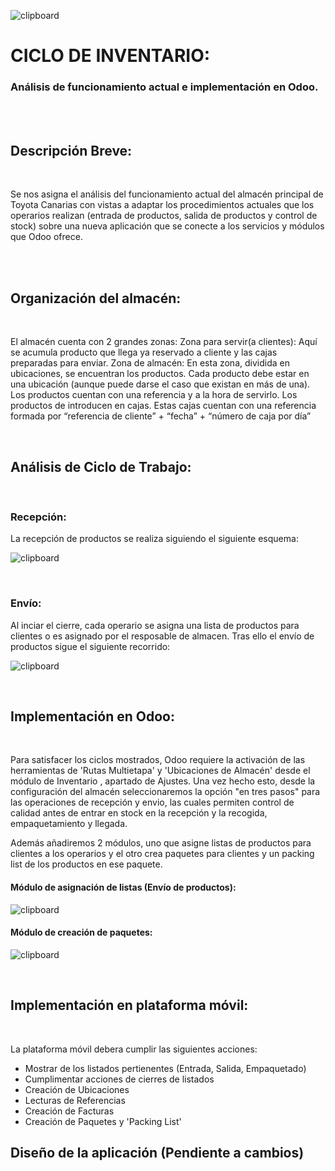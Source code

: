 ![clipboard](https://i.imgur.com/bII7upb.png)
# CICLO DE INVENTARIO:
### Análisis de funcionamiento actual e implementación en Odoo.


<br/><br/>

## Descripción Breve:
<br/>

Se nos asigna el análisis del funcionamiento actual del almacén principal de Toyota Canarias con vistas a adaptar los procedimientos actuales que los operarios realizan (entrada de productos, salida de productos y control de stock) sobre una nueva aplicación que se conecte a los servicios y módulos que Odoo ofrece.

<br/>
<br/>

## Organización del almacén:
<br/>

El almacén cuenta con 2 grandes zonas: 
Zona para servir(a clientes): Aquí se acumula producto que llega ya reservado a cliente y las cajas preparadas para enviar.
Zona de almacén: En esta zona, dividida en ubicaciones, se encuentran los productos. Cada producto debe estar en una ubicación (aunque puede darse el caso que existan en más de una).
Los productos cuentan con una referencia y a la hora de servirlo. Los productos de introducen en cajas. Estas cajas cuentan con una referencia formada por “referencia de cliente” + “fecha” + “número de caja por día”

<br/>

## Análisis de Ciclo de Trabajo:
<br/>


### Recepción:
La recepción de productos se realiza siguiendo el siguiente esquema: 

![clipboard](https://i.imgur.com/TW91woh.png)

<br/>

### Envío:
Al inciar el cierre, cada operario se asigna una lista de productos para clientes o es asignado por el resposable de almacen. Tras ello el envío de productos sigue el siguiente recorrido:

![clipboard](https://i.imgur.com/IU5D8TU.png)

<br/>

## Implementación en Odoo:
<br/>

Para satisfacer los ciclos mostrados, Odoo requiere la activación de las herramientas de 'Rutas Multietapa' y 'Ubicaciones de Almacén' desde el módulo de Inventario , apartado de Ajustes. Una vez hecho esto, desde la configuración del almacén seleccionaremos la opción "en tres pasos" para las operaciones de recepción y envio, las cuales permiten control de calidad antes de entrar en stock en la recepción  y la recogida, empaquetamiento y llegada.

Además añadiremos 2 módulos, uno que asigne listas de productos para clientes a los operarios y el otro crea paquetes para clientes y un packing list de los productos en ese paquete.

#### Módulo de asignación de listas (Envío de productos):
![clipboard](https://i.imgur.com/02bLvUL.png)

#### Módulo de creación de paquetes:
![clipboard](https://i.imgur.com/QwRstUi.png)


<br/>

## Implementación en plataforma móvil:
<br/>

La plataforma móvil debera cumplir las siguientes acciones: 

  - Mostrar de los listados pertienentes (Entrada, Salida, Empaquetado)
  - Cumplimentar acciones de cierres de listados
  - Creación de Ubicaciones
  - Lecturas de Referencias
  - Creación de Facturas
  - Creación de Paquetes y 'Packing List' 

## Diseño de la aplicación (Pendiente a cambios)